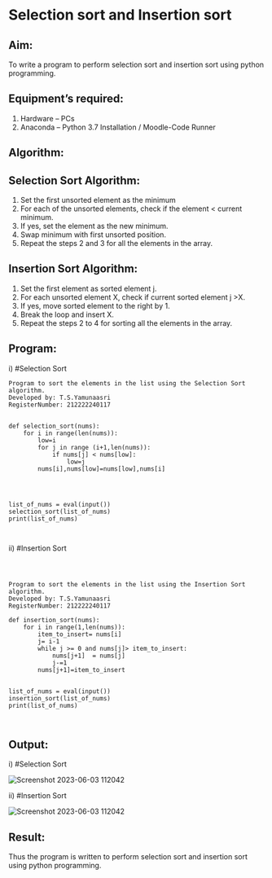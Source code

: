 # Selection sort and Insertion sort
## Aim:
To write a program to perform selection sort and insertion sort using python programming.
## Equipment’s required:
1.	Hardware – PCs
2.	Anaconda – Python 3.7 Installation / Moodle-Code Runner
## Algorithm:
## Selection Sort Algorithm:
1.	Set the first unsorted element as the minimum
2.	For each of the unsorted elements, check if the element < current minimum.
3.	If yes, set the element as the new minimum.
4.	Swap minimum with first unsorted position.
5.	Repeat the steps 2 and 3 for all the elements in the array.
## Insertion Sort Algorithm:
1.	Set the first element as sorted element j.
2.	For each unsorted element X, check if current sorted element j >X.
3.	If yes, move sorted element to the right by 1.
4.	Break the loop and insert X.
5.	Repeat the steps 2 to 4 for sorting all the elements in the array.
## Program:
i)	#Selection Sort
```
Program to sort the elements in the list using the Selection Sort algorithm.
Developed by: T.S.Yamunaasri
RegisterNumber: 212222240117


def selection_sort(nums):
    for i in range(len(nums)):
        low=i
        for j in range (i+1,len(nums)):
            if nums[j] < nums[low]:
                low=j
        nums[i],nums[low]=nums[low],nums[i]
    
    
    
    
list_of_nums = eval(input())
selection_sort(list_of_nums)
print(list_of_nums)



```
ii)	#Insertion Sort
```



Program to sort the elements in the list using the Insertion Sort algorithm.
Developed by: T.S.Yamunaasri
RegisterNumber: 212222240117

def insertion_sort(nums):
    for i in range(1,len(nums)):
        item_to_insert= nums[i]
        j= i-1
        while j >= 0 and nums[j]> item_to_insert:
            nums[j+1]  = nums[j]
            j-=1
        nums[j+1]=item_to_insert
        
    
list_of_nums = eval(input())
insertion_sort(list_of_nums)
print(list_of_nums)



```

## Output:
i)	#Selection Sort

![Screenshot 2023-06-03 112042](https://github.com/Yamunaasri/Sorting-Algorithm/assets/115707860/64003669-de27-444f-9c0d-80fcd3080d77)

ii)	#Insertion Sort

![Screenshot 2023-06-03 112042](https://github.com/Yamunaasri/Sorting-Algorithm/assets/115707860/dc12d6d1-5fcc-483f-88da-a39e0ae93d3f)

## Result:
Thus the program is written to perform selection sort and insertion sort using python programming.
